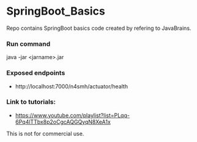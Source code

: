 # SpringBoot_Basics
Repo contains SpringBoot basics code created by refering to JavaBrains. <br/>

### Run command 
 java -jar \<jarname\>.jar

### Exposed endpoints
 * http://localhost:7000/n4smh/actuator/health

### Link to tutorials: <br/>
  * https://www.youtube.com/playlist?list=PLqq-6Pq4lTTbx8p2oCgcAQGQyqN8XeA1x  <br/>

This is not for commercial use. 
